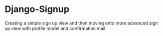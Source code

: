 # Django-Signup
Creating a simple sign up view and then moving onto more advanced sign up view with profile model and confirmation mail
